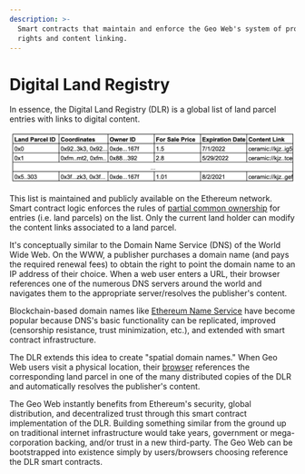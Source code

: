 ```yaml
---
description: >-
  Smart contracts that maintain and enforce the Geo Web's system of property
  rights and content linking.
---
```


# Digital Land Registry

In essence, the Digital Land Registry (DLR) is a global list of land parcel entries with links to digital content.

![A conceptual representation of the Digital Land Registry](<../.gitbook/assets/DLR Concept.png>)

This list is maintained and publicly available on the Ethereum network. Smart contract logic enforces the rules of [partial common ownership](partial-common-ownership.md) for entries (i.e. land parcels) on the list. Only the current land holder can modify the content links associated to a land parcel.

It's conceptually similar to the Domain Name Service (DNS) of the World Wide Web. On the WWW, a publisher purchases a domain name (and pays the required renewal fees) to obtain the right to point the domain name to an IP address of their choice. When a web user enters a URL, their browser references one of the numerous DNS servers around the world and navigates them to the appropriate server/resolves the publisher's content.

Blockchain-based domain names like [Ethereum Name Service](https://ens.domains) have become popular because DNS's basic functionality can be replicated, improved (censorship resistance, trust minimization, etc.), and extended with smart contract infrastructure.

The DLR extends this idea to create "spatial domain names." When Geo Web users visit a physical location, their [browser](spatial-browsing.md) references the corresponding land parcel in one of the many distributed copies of the DLR and automatically resolves the publisher's content.

The Geo Web instantly benefits from Ethereum's security, global distribution, and decentralized trust through this smart contract implementation of the DLR. Building something similar from the ground up on traditional internet infrastructure would take years, government or mega-corporation backing, and/or trust in a new third-party. The Geo Web can be bootstrapped into existence simply by users/browsers choosing reference the DLR smart contracts.
